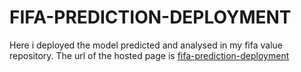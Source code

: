 # FIFA-PREDICTION-DEPLOYMENT
Here i deployed the model predicted and analysed in my fifa value repository. The url of the hosted page is <a href ="https://fifa-prediction-deployment.herokuapp.com/">fifa-prediction-deployment</a>
